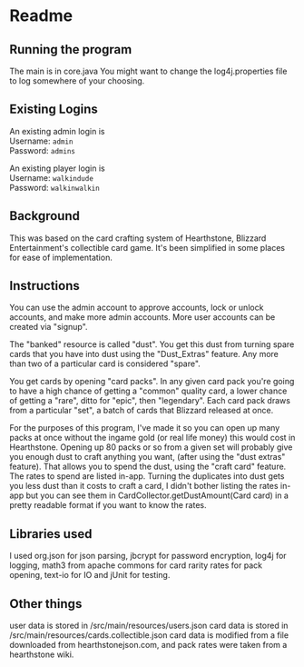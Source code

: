 # Readme
## Running the program
The main is in core.java
You might want to change the log4j.properties file to log somewhere of your choosing.

## Existing Logins
An existing admin login is  
Username: `admin`  
Password: `admins`

An existing player login is  
Username: `walkindude`  
Password: `walkinwalkin`

## Background
This was based on the card crafting system of Hearthstone, Blizzard Entertainment's collectible card game. It's been simplified in some places for ease of implementation.


## Instructions

You can use the admin account to approve accounts, lock or unlock accounts, and make more admin accounts. More user accounts can be created via "signup".

The "banked" resource is called "dust". You get this dust from turning spare cards that you have into dust using the "Dust_Extras" feature. Any more than two of a particular card is considered "spare".

You get cards by opening "card packs". In any given card pack you're going to have a high chance of getting a "common" quality card, a lower chance of getting a "rare", ditto for "epic", then "legendary". Each card pack draws from a particular "set", a batch of cards that Blizzard released at once. 

For the purposes of this program, I've made it so you can open up many packs at once without the ingame gold (or real life money) this would cost in Hearthstone. Opening up 80 packs or so from a given set will probably give you enough dust to craft anything you want, (after using the "dust extras" feature). That allows you to spend the dust, using the "craft card" feature. The rates to spend are listed in-app. Turning the duplicates into dust gets you less dust than it costs to craft a card, I didn't bother listing the rates in-app but you can see them in CardCollector.getDustAmount(Card card) in a pretty readable format if you want to know the rates.

## Libraries used
I used org.json for json parsing, jbcrypt for password encryption, log4j for logging, math3 from apache commons for card rarity rates for pack opening, text-io for IO and jUnit for testing.

## Other things

user data is stored in /src/main/resources/users.json
card data is stored in /src/main/resources/cards.collectible.json
card data is modified from a file downloaded from hearthstonejson.com, and pack rates were taken from a hearthstone wiki.

